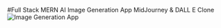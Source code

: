 #Full Stack MERN AI Image Generation App  MidJourney & DALL E Clone
![Image Generation App](https://i.ibb.co/p0f27C2/Thumbnail-9.png)